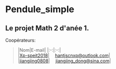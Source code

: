 # Pendule_simple
Le projet Math 2 d'anée 1.
---
Coopérateurs:
>|Nom|E-mail|
|:-:|:-:|  
|[Xp-speit2018](https://github.com/Xp-speit2018)| &emsp;hantjscnxp@outlook.com|  
|[jiangjing0808](https://github.com/jiangjing0808)| &emsp;jiangjing_dong@sina.com|
